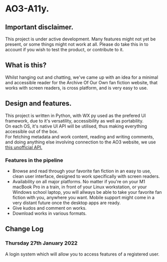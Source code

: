 # AO3-A11y.  
## Important disclaimer.
This project is under active development. Many features might not yet be present, or some things might not work at all. Please do take this in to account if you wish to test the product, or contribute to it.  
## What is this?  
Whilst hanging out and chatting, we've came up with an idea for a minimal and accessible reader for the Archive Of Our Own fan fiction website, that works with screen readers, is cross platform, and is very easy to use.  
## Design and features.  
This project is written in Python, with WX py used as the prefered UI framework, due to it's versatility, accessibility as well as portability.  
On each OS, it's native UI API will be utilised, thus making everything accessible out of the box.  
For fetching metadata and work content, reading and writing comments, and doing anything else involving connection to the AO3 website, we use [this unofficial API.](https://pypi.org/project/ao3-api/)  
### Features in the pipeline
* Browse and read through your favorite fan fiction in an easy to use, clean user interface, designed to work specifically with screen readers.  
* Availability on all major platforms. No matter if you're on your M1 macBook Pro in a train, in front of your Linux workstation, or your Windows school laptop, you will allways be able to take your favorite fan fiction with you, anywhere you want. Mobile support might come in a very distant future once the desktop apps are ready.  
* Give kudos and comment on works.  
* Download works in various formats.  
## Change Log
### Thursday 27th January 2022
A login system which will allow you to access features of a registered user. 
